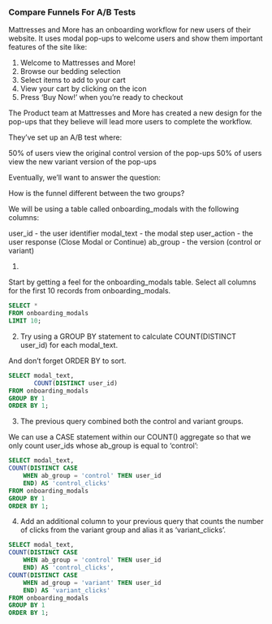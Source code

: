 ### Compare Funnels For A/B Tests
Mattresses and More has an onboarding workflow for new users of their website. It uses modal pop-ups to welcome users and show them important features of the site like:

1. Welcome to Mattresses and More!
2. Browse our bedding selection
3. Select items to add to your cart
4. View your cart by clicking on the icon
5. Press ‘Buy Now!’ when you’re ready to checkout

The Product team at Mattresses and More has created a new design for the pop-ups that they believe will lead more users to complete the workflow.

They’ve set up an A/B test where:

50% of users view the original control version of the pop-ups
50% of users view the new variant version of the pop-ups

Eventually, we’ll want to answer the question:

How is the funnel different between the two groups?

We will be using a table called onboarding_modals with the following columns:

user_id - the user identifier
modal_text - the modal step
user_action - the user response (Close Modal or Continue)
ab_group - the version (control or variant)

1.
Start by getting a feel for the onboarding_modals table.
Select all columns for the first 10 records from onboarding_modals.

```sql
SELECT *
FROM onboarding_modals
LIMIT 10;
```

2. Try using a GROUP BY statement to calculate COUNT(DISTINCT user_id) for each modal_text.

And don’t forget ORDER BY to sort.

```sql
SELECT modal_text, 
       COUNT(DISTINCT user_id)
FROM onboarding_modals
GROUP BY 1
ORDER BY 1;
```

3. The previous query combined both the control and variant groups.

We can use a CASE statement within our COUNT() aggregate so that we only count user_ids whose ab_group is equal to ‘control’:

```sql
SELECT modal_text,
COUNT(DISTINCT CASE
    WHEN ab_group = 'control' THEN user_id
    END) AS 'control_clicks'
FROM onboarding_modals
GROUP BY 1
ORDER BY 1;
```

4. Add an additional column to your previous query that counts the number of clicks from the variant group and alias it as ‘variant_clicks’.

```sql
SELECT modal_text,
COUNT(DISTINCT CASE
    WHEN ab_group = 'control' THEN user_id
    END) AS 'control_clicks', 
COUNT(DISTINCT CASE
    WHEN ad_group = 'variant' THEN user_id
    END) AS 'variant_clicks'
FROM onboarding_modals
GROUP BY 1
ORDER BY 1;
```









